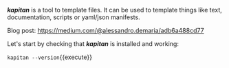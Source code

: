 ***kapitan*** is a tool to template files. It can be used to template things like text, documentation, scripts or yaml/json manifests.

Blog post: https://medium.com/@alessandro.demaria/adb6a488cd77

Let's start by checking that ***kapitan*** is installed and working:

`kapitan --version`{{execute}}
